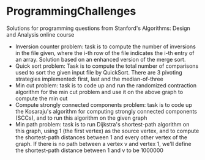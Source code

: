 ProgrammingChallenges
=====================

Solutions for programming questions from Stanford's Algorithms: Design and Analysis online course

- Inversion counter problem: task is to compute the number of inversions in the file given, where the i-th row of the file indicates the i-th entry of an array. Solution based on an enhanced version of the merge sort.
- Quick sort problem:  Task is to compute the total number of comparisons used to sort the given input file by QuickSort. There are 3 pivoting strategies implemented: first, last and the median-of-three
- Min cut problem: task is to code up and run the randomized contraction algorithm for the min cut problem and use it on the above graph to compute the min cut
- Compute strongly connected components problem: task is to code up the Kosaraju's algorithm for computing strongly connected components (SCCs), and to run this algorithm on the given graph
- Min path problem: task is to run Dijkstra's shortest-path algorithm on this graph, using 1 (the first vertex) as the source vertex, and to compute the shortest-path distances between 1 and every other vertex of the graph. If there is no path between a vertex v and vertex 1, we'll define the shortest-path distance between 1 and v to be 1000000